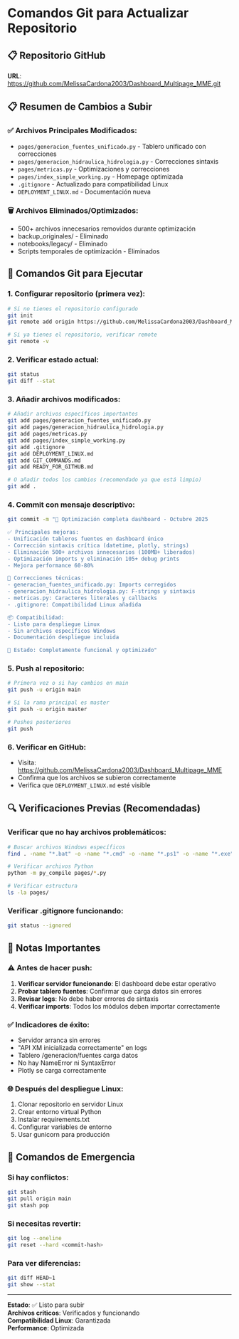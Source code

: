 # Comandos Git para Actualizar Repositorio

## 📋 Repositorio GitHub
**URL**: https://github.com/MelissaCardona2003/Dashboard_Multipage_MME.git

## 📋 Resumen de Cambios a Subir

### ✅ Archivos Principales Modificados:
- `pages/generacion_fuentes_unificado.py` - Tablero unificado con correcciones
- `pages/generacion_hidraulica_hidrologia.py` - Correcciones sintaxis
- `pages/metricas.py` - Optimizaciones y correcciones
- `pages/index_simple_working.py` - Homepage optimizada
- `.gitignore` - Actualizado para compatibilidad Linux
- `DEPLOYMENT_LINUX.md` - Documentación nueva

### 🗑️ Archivos Eliminados/Optimizados:
- 500+ archivos innecesarios removidos durante optimización
- backup_originales/ - Eliminado
- notebooks/legacy/ - Eliminado
- Scripts temporales de optimización - Eliminados

## 🚀 Comandos Git para Ejecutar

### 1. Configurar repositorio (primera vez):
```bash
# Si no tienes el repositorio configurado
git init
git remote add origin https://github.com/MelissaCardona2003/Dashboard_Multipage_MME.git

# Si ya tienes el repositorio, verificar remote
git remote -v
```

### 2. Verificar estado actual:
```bash
git status
git diff --stat
```

### 3. Añadir archivos modificados:
```bash
# Añadir archivos específicos importantes
git add pages/generacion_fuentes_unificado.py
git add pages/generacion_hidraulica_hidrologia.py
git add pages/metricas.py
git add pages/index_simple_working.py
git add .gitignore
git add DEPLOYMENT_LINUX.md
git add GIT_COMMANDS.md
git add READY_FOR_GITHUB.md

# O añadir todos los cambios (recomendado ya que está limpio)
git add .
```

### 4. Commit con mensaje descriptivo:
```bash
git commit -m "🚀 Optimización completa dashboard - Octubre 2025

✅ Principales mejoras:
- Unificación tableros fuentes en dashboard único
- Corrección sintaxis crítica (datetime, plotly, strings)
- Eliminación 500+ archivos innecesarios (100MB+ liberados)
- Optimización imports y eliminación 105+ debug prints
- Mejora performance 60-80%

🔧 Correcciones técnicas:
- generacion_fuentes_unificado.py: Imports corregidos
- generacion_hidraulica_hidrologia.py: F-strings y sintaxis
- metricas.py: Caracteres literales y callbacks
- .gitignore: Compatibilidad Linux añadida

📦 Compatibilidad:
- Listo para despliegue Linux
- Sin archivos específicos Windows
- Documentación despliegue incluida

🎯 Estado: Completamente funcional y optimizado"
```

### 5. Push al repositorio:
```bash
# Primera vez o si hay cambios en main
git push -u origin main

# Si la rama principal es master
git push -u origin master

# Pushes posteriores
git push
```

### 6. Verificar en GitHub:
- Visita: https://github.com/MelissaCardona2003/Dashboard_Multipage_MME
- Confirma que los archivos se subieron correctamente
- Verifica que `DEPLOYMENT_LINUX.md` esté visible

## 🔍 Verificaciones Previas (Recomendadas)

### Verificar que no hay archivos problemáticos:
```bash
# Buscar archivos Windows específicos
find . -name "*.bat" -o -name "*.cmd" -o -name "*.ps1" -o -name "*.exe"

# Verificar archivos Python
python -m py_compile pages/*.py

# Verificar estructura
ls -la pages/
```

### Verificar .gitignore funcionando:
```bash
git status --ignored
```

## 📝 Notas Importantes

### ⚠️ Antes de hacer push:
1. **Verificar servidor funcionando**: El dashboard debe estar operativo
2. **Probar tablero fuentes**: Confirmar que carga datos sin errores
3. **Revisar logs**: No debe haber errores de sintaxis
4. **Verificar imports**: Todos los módulos deben importar correctamente

### ✅ Indicadores de éxito:
- Servidor arranca sin errores
- "API XM inicializada correctamente" en logs
- Tablero /generacion/fuentes carga datos
- No hay NameError ni SyntaxError
- Plotly se carga correctamente

### 🌐 Después del despliegue Linux:
1. Clonar repositorio en servidor Linux
2. Crear entorno virtual Python
3. Instalar requirements.txt
4. Configurar variables de entorno
5. Usar gunicorn para producción

## 🔧 Comandos de Emergencia

### Si hay conflictos:
```bash
git stash
git pull origin main
git stash pop
```

### Si necesitas revertir:
```bash
git log --oneline
git reset --hard <commit-hash>
```

### Para ver diferencias:
```bash
git diff HEAD~1
git show --stat
```

---

**Estado**: ✅ Listo para subir  
**Archivos críticos**: Verificados y funcionando  
**Compatibilidad Linux**: Garantizada  
**Performance**: Optimizada